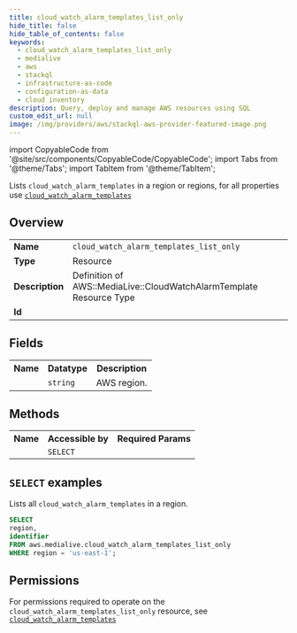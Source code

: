 ```yaml
---
title: cloud_watch_alarm_templates_list_only
hide_title: false
hide_table_of_contents: false
keywords:
  - cloud_watch_alarm_templates_list_only
  - medialive
  - aws
  - stackql
  - infrastructure-as-code
  - configuration-as-data
  - cloud inventory
description: Query, deploy and manage AWS resources using SQL
custom_edit_url: null
image: /img/providers/aws/stackql-aws-provider-featured-image.png
---
```


import CopyableCode from '@site/src/components/CopyableCode/CopyableCode';
import Tabs from '@theme/Tabs';
import TabItem from '@theme/TabItem';

Lists <code>cloud_watch_alarm_templates</code> in a region or regions, for all properties use <a href="/providers/aws/serviceName/cloud_watch_alarm_templates/"><code>cloud_watch_alarm_templates</code></a>

## Overview
<table><tbody>
<tr><td><b>Name</b></td><td><code>cloud_watch_alarm_templates_list_only</code></td></tr>
<tr><td><b>Type</b></td><td>Resource</td></tr>
<tr><td><b>Description</b></td><td>Definition of AWS::MediaLive::CloudWatchAlarmTemplate Resource Type</td></tr>
<tr><td><b>Id</b></td><td><CopyableCode code="aws.medialive.cloud_watch_alarm_templates_list_only" /></td></tr>
</tbody></table>

## Fields
<table><tbody><tr><th>Name</th><th>Datatype</th><th>Description</th></tr><tr><td><CopyableCode code="region" /></td><td><code>string</code></td><td>AWS region.</td></tr>
</tbody></table>

## Methods

<table><tbody>
  <tr>
    <th>Name</th>
    <th>Accessible by</th>
    <th>Required Params</th>
  </tr>
  <tr>
    <td><CopyableCode code="list_resources" /></td>
    <td><code>SELECT</code></td>
    <td><CopyableCode code="region" /></td>
  </tr>
</tbody></table>

## `SELECT` examples
Lists all <code>cloud_watch_alarm_templates</code> in a region.
```sql
SELECT
region,
identifier
FROM aws.medialive.cloud_watch_alarm_templates_list_only
WHERE region = 'us-east-1';
```


## Permissions

For permissions required to operate on the <code>cloud_watch_alarm_templates_list_only</code> resource, see <a href="/providers/aws/medialive/cloud_watch_alarm_templates/#permissions"><code>cloud_watch_alarm_templates</code></a>

